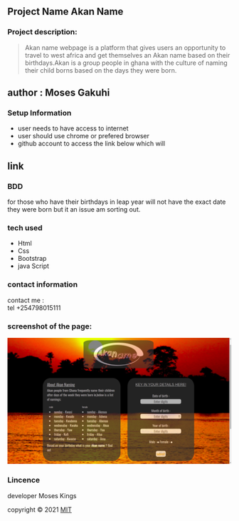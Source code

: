 ## Project Name Akan Name

### Project description:
>Akan name webpage is a platform that gives users an opportunity to travel to west africa and get themselves an Akan name based on their birthdays.Akan is a group people in ghana with the culture of naming their child borns based on the days they were born.

## author : Moses Gakuhi 

### Setup Information

* user needs to have access to internet 
* user should use chrome or prefered browser 
* github account to access the link below which will 

## link 

[]()

### BDD
for those who have their birthdays in leap year will not have the exact date they were born but it an issue am sorting out. 

### tech used 
* Html
* Css 
* Bootstrap
* java Script

### contact information
contact me :  
tel +254798015111

### screenshot of the page:


![](./assets/screen.2.png)

### Lincence


  developer Moses Kings

  copyright &copy; 2021 [MIT](https://opensource.org/licenses/MIT)



